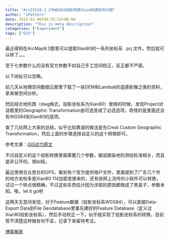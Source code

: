 ```yaml
---
title: "ArcGIS10.2.2中WGS84投影转换Xian80遇到的问题"
author: "iPattern"
date: 2015-01-06T09:55:33+08:00
description: "This is meta description"
categories: ["Experiment"]
tags: ["GIS"]
---
```


最近得知在ArcMap9.3那里可以提取Xian80的一系列坐标系  .prj 文件，然后就可以转了。。。

至于七参数什么的没有官方参数不如自己手工空间校正，反正都不严密。



以下闲扯可以忽略。



前几天从地理空间数据云那里下载了一些DEM和Landsat的遥感影像之类的资料，拿来做空间分析。

然后结合地形图（dwg格式，投影坐标系为Xian80）使用的时候，发现Project对话框里的Geographic Transformation由可选变成了必选选项，奇怪的是里面还没有WGS84到Xian80的选项。

查了几处网上大家的总结，似乎比较靠谱的做法是先Creat Custom Geographic Transformation，然后上面的步骤选择自定义的这个转换即可。

参考文章：[GIS动力原文](http://www.gispower.org/article/arcgis/arcdesk/2008/125/0812513444FE1JB9C4FGFK6163AA4K.html)

不过自定义的这个投影转换里面需要几个参数，据说跟各地的测绘标准相关，而且是非公开的。很纠结。

最近使用合众思壮的GPS，看到有个官方提供用户文件，里面提到了广东几个市的地方坐标多是Xian80 114加密变换来的，还有些网上流传的小软件可以转换，试过一个转点很精确，不过这些东西估计因为涉密的原因都做成了黑盒子，参数未知。唉，let it go吧



这两天无意间发现，对于Feature数据（投影坐标系WGS84），可以直接Data-Export Data到File Geodatabase里事先建好的Feature Database（定义过Xian80投影坐标系），然后手动校正一下，似乎就实现了投影坐标系的转换，目前暂不清楚这样做有何不妥，记录下来留待考证。

[博客搬家](https://blog.csdn.net/dxbjfu08/article/details/42454671)